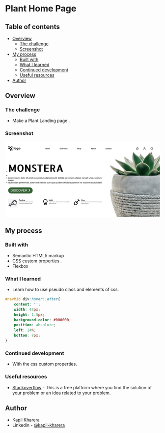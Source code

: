 # Plant Home Page

## Table of contents

  - [Overview](#overview)
    - [The challenge](#the-challenge)
    - [Screenshot](#screenshot)
  - [My process](#my-process)
    - [Built with](#built-with)
    - [What I learned](#what-i-learned)
    - [Continued development](#continued-development)
    - [Useful resources](#useful-resources)
  - [Author](#author)


## Overview

### The challenge

- Make a Plant Landing page .

### Screenshot

![](./Screenshot-Project-6.png)


## My process

### Built with

- Semantic HTML5 markup
- CSS custom properties .
- Flexbox

### What I learned

- Learn how to use pseudo class and elements of css.
  
```css
#navMid div:hover::after{
    content: '';
    width: 48px;
    height: 1.5px;
    background-color: #000000;
    position: absolute;
    left: 24%;
    bottom: 8px;
}

```



### Continued development

- With the css custom properties.

### Useful resources

- [Stackoverflow](https://stackoverflow.com/) - This is a free platform where you find the solution of your problem or an idea related to your problem.


## Author

- Kapil Kharera
- Linkedin - [@kapil-kharera](https://www.linkedin.com/in/kapil-kharera-191b83245/)

